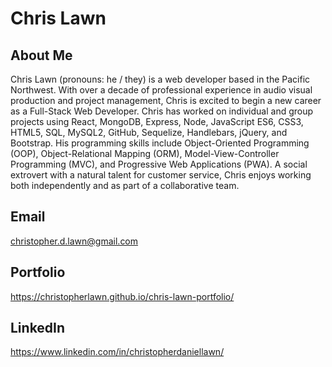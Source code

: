 # Chris Lawn

## About Me
Chris Lawn (pronouns: he / they) is a web developer based in the Pacific Northwest. With over a decade of professional experience in audio visual production and project management, Chris is excited to begin a new career as a Full-Stack Web Developer. Chris has worked on individual and group projects using React, MongoDB, Express, Node, JavaScript ES6, CSS3, HTML5, SQL, MySQL2, GitHub, Sequelize, Handlebars, jQuery, and Bootstrap. His programming skills include Object-Oriented Programming (OOP), Object-Relational Mapping (ORM), Model-View-Controller Programming (MVC), and Progressive Web Applications (PWA). A social extrovert with a natural talent for customer service, Chris enjoys working both independently and as part of a collaborative team.

## Email
[christopher.d.lawn@gmail.com](mailto:christopher.d.lawn@gmail.com)

## Portfolio
https://christopherlawn.github.io/chris-lawn-portfolio/

## LinkedIn
https://www.linkedin.com/in/christopherdaniellawn/
